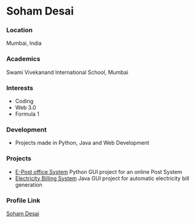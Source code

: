 # Soham Desai

### Location

Mumbai, India

### Academics

Swami Vivekanand International School, Mumbai

### Interests

- Coding
- Web 3.0
- Formula 1

### Development

- Projects made in Python, Java and Web Development

### Projects

- [E-Post office System](https://github.com/SohamDesai1/E-Post-Office-System) Python GUI project for an online Post System
- [Electricity Billing System](https://github.com/SohamDesai1/Electricity-Billing-System-) Java GUI project for automatic electricity bill generation


### Profile Link

[Soham Desai](https://github.com/SohamDesai1)